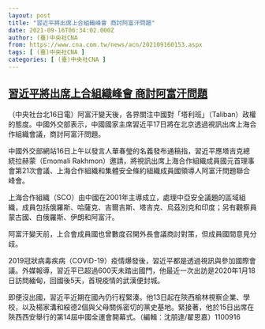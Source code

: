 ```yaml
---
layout: post
title: "習近平將出席上合組織峰會 商討阿富汗問題"
date: 2021-09-16T06:34:02.000Z
author: (臺)中央社CNA
from: https://www.cna.com.tw/news/acn/202109160153.aspx
tags: [ (臺)中央社CNA ]
categories: [ (臺)中央社CNA ]
---
```

<!--1631774042000-->
[習近平將出席上合組織峰會 商討阿富汗問題](https://www.cna.com.tw/news/acn/202109160153.aspx)
------

<div>
<div></div><div class="paragraph"><p>（中央社台北16日電）阿富汗變天後，各界關注中國對「塔利班」（Taliban）政權的態度。中國外交部表示，中國國家主席習近平17日將在北京透過視訊出席上海合作組織會議，商討阿富汗問題。</p><p>中國外交部網站16日上午以發言人華春瑩的名義發布通稿指，習近平應塔吉克總統拉赫蒙（Emomali Rakhmon）邀請，將視訊出席上海合作組織成員國元首理事會第21次會議、上海合作組織和集體安全條約組織成員國領導人阿富汗問題聯合峰會。</p><p>上海合作組織（SCO）由中國在2001年主導成立，處理中亞安全議題的區域組織，成員包括俄羅斯、哈薩克、吉爾吉斯、塔吉克、烏茲別克和印度；另有觀察員蒙古國、白俄羅斯、伊朗和阿富汗。</p><p>阿富汗變天前，上合會成員國也曾數度召開外長會議商討對策，但成員國間意見分歧。</p><p>2019冠狀病毒疾病（COVID-19）疫情爆發後，習近平都是透過視訊與參加國際會議。外媒報導，習近平已超過600天未踏出國門，他最近一次出訪是2020年1月18日訪問緬甸，回國後5天，首現疫情的武漢便封城。</p><p>即便沒出國，習近平近期在國內仍行程緊湊。他13日起在陝西榆林視察企業、學校，以及楊家溝和綏德2個與父母關係密切的黨史基地。緊接著，他於15日出席在陝西西安舉行的第14屆中國全運會開幕式。（編輯：沈朋達/翟思嘉）1100916</p></div>
</div>
